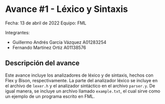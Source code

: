 # Avance #1 - Léxico y Sintaxis

Fecha: 13 de abril de 2022
Equipo: FML

Integrantes:
- Guillermo Andrés García Vázquez A01283254
- Fernando Martínez Ortiz A01138576

## Descripción del avance
Este avance incluye los analizadores de léxico y de sintaxis, hechos con Flex y Bison, respectivamente.
La parte del analizador léxico se incluye en el archivo de `lexer.h` y el analizador sintáctico en el archivo `parser.y`.
De igual manera, se incluye un archivo llamado `example.txt`, el cual sirve como un ejemplo de un programa escrito en FML.